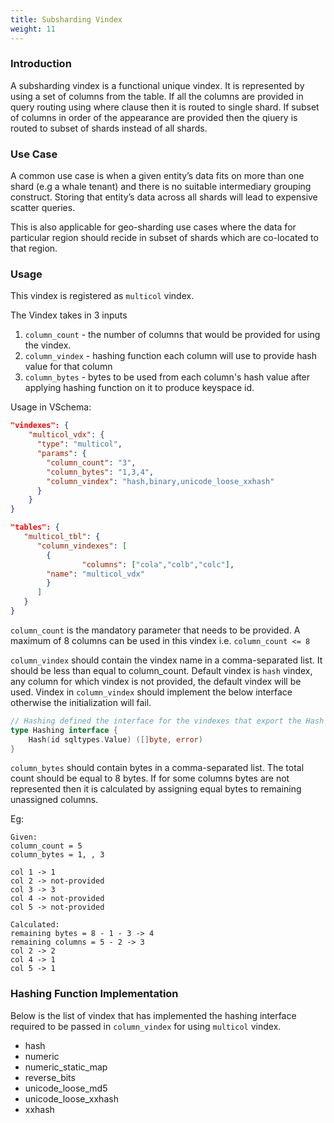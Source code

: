 ```yaml
---
title: Subsharding Vindex
weight: 11
---
```


### Introduction

A subsharding vindex is a functional unique vindex. It is represented by using a set of columns from the table. 
If all the columns are provided in query routing using where clause then it is routed to single shard.
If subset of columns in order of the appearance are provided then the qiuery is routed to subset of shards instead of all shards.

### Use Case

A common use case is when a given entity’s data fits on more than one shard (e.g a whale tenant) and there is no suitable intermediary grouping construct.
Storing that entity’s data across all shards will lead to expensive scatter queries.

This is also applicable for geo-sharding use cases where the data for particular region should recide in subset of shards which are co-located to that region.

### Usage

This vindex is registered as `multicol` vindex.

The Vindex takes in 3 inputs
1. `column_count` - the number of columns that would be provided for using the vindex.
2. `column_vindex` - hashing function each column will use to provide hash value for that column
3. `column_bytes` - bytes to be used from each column's hash value after applying hashing function on it to produce keyspace id.

Usage in VSchema:

```json
"vindexes": {
    "multicol_vdx": {
	  "type": "multicol",
	  "params": {
		"column_count": "3",
		"column_bytes": "1,3,4",
		"column_vindex": "hash,binary,unicode_loose_xxhash"
	  }
    }
}
```
```json
"tables": {
   "multicol_tbl": {
	  "column_vindexes": [
	    {
                "columns": ["cola","colb","colc"],
		"name": "multicol_vdx"
	    }
      ]
   }
}
```
`column_count` is the mandatory parameter that needs to be provided.
A maximum of 8 columns can be used in this vindex i.e. `column_count <= 8`

`column_vindex` should contain the vindex name in a comma-separated list. It should be less than equal to column_count.
Default vindex is `hash` vindex, any column for which vindex is not provided, the default vindex will be used.
Vindex in `column_vindex` should implement the below interface otherwise the initialization will fail.

```go
// Hashing defined the interface for the vindexes that export the Hash function to be used by multi-column vindex.
type Hashing interface {
	Hash(id sqltypes.Value) ([]byte, error)
}
```

`column_bytes` should contain bytes in a comma-separated list. The total count should be equal to 8 bytes.
If for some columns bytes are not represented then it is calculated by assigning equal bytes to remaining unassigned columns.

Eg:
```
Given:
column_count = 5
column_bytes = 1, , 3

col 1 -> 1
col 2 -> not-provided
col 3 -> 3
col 4 -> not-provided
col 5 -> not-provided

Calculated:
remaining bytes = 8 - 1 - 3 -> 4
remaining columns = 5 - 2 -> 3
col 2 -> 2
col 4 -> 1
col 5 -> 1
```

### Hashing Function Implementation
Below is the list of vindex that has implemented the hashing interface required to be passed in `column_vindex` for using `multicol` vindex.

* hash
* numeric
* numeric_static_map
* reverse_bits
* unicode_loose_md5
* unicode_loose_xxhash
* xxhash
